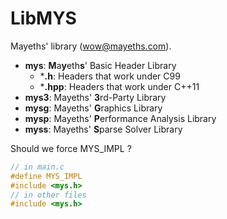 # LibMYS

Mayeths' library (wow@mayeths.com).

- **mys**: **M**a**y**eth**s**' Basic Header Library
    - ***.h**: Headers that work under C99
    - ***.hpp**: Headers that work under C++11
- **mys3**: Mayeths' **3**rd-Party Library
- **mysg**: Mayeths' **G**raphics Library
- **mysp**: Mayeths' **P**erformance Analysis Library
- **myss**: Mayeths' **S**parse Solver Library


Should we force MYS_IMPL ?
```c
// in main.c
#define MYS_IMPL
#include <mys.h>
// in other files
#include <mys.h>
```
